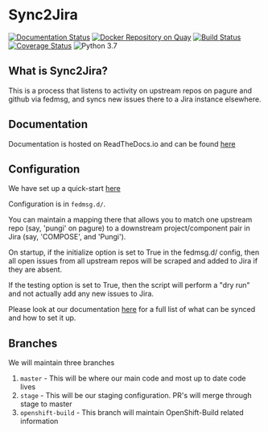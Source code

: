 # Sync2Jira

[![Documentation Status](https://readthedocs.org/projects/sync2jira/badge/?version=master)](https://sync2jira.readthedocs.io/en/master/?badge=master)
[![Docker Repository on Quay](https://quay.io/repository/redhat-aqe/sync2jira/status "Docker Repository on Quay")](https://quay.io/repository/redhat-aqe/sync2jira)
[![Build Status](https://travis-ci.org/release-engineering/Sync2Jira.svg?branch=master)](https://travis-ci.org/release-engineering/Sync2Jira)
[![Coverage Status](https://coveralls.io/repos/github/release-engineering/Sync2Jira/badge.svg?branch=master)](https://coveralls.io/github/release-engineering/Sync2Jira?branch=master)
![Python 3.7](https://img.shields.io/badge/python-3.7-blue.svg)
## What is Sync2Jira?
This is a process that listens to activity on upstream repos on pagure and
github via fedmsg, and syncs new issues there to a Jira instance elsewhere.


## Documentation
Documentation is hosted on ReadTheDocs.io and can be found [here](https://sync2jira.readthedocs.io/en/latest/)

## Configuration

We have set up a quick-start [here](https://sync2jira.readthedocs.io/en/master/quickstart.html)

Configuration is in `fedmsg.d/`.

You can maintain a mapping there that allows you to match one upstream repo (say, 'pungi' on pagure) to a downstream project/component pair in Jira (say, 'COMPOSE', and 'Pungi').

On startup, if the initialize option is set to True in the fedmsg.d/ config, then all open issues from all upstream repos will be scraped and added to Jira if they are absent.

If the testing option is set to True, then the script will perform a "dry run" and not actually add any new issues to Jira.

Please look at our documentation [here](https://sync2jira.readthedocs.io/en/master/config-file.html) for a full list of what can be synced and how to set it up. 

## Branches

We will maintain three branches

1. `master` - This will be where our main code and most up to date code lives
1. `stage` - This will be our staging configuration. PR's will merge through stage to master
1. `openshift-build` - This branch will maintain OpenShift-Build related information